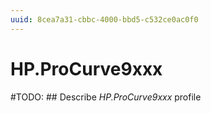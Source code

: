 ```yaml
---
uuid: 8cea7a31-cbbc-4000-bbd5-c532ce0ac0f0
---
```



# HP.ProCurve9xxx


#TODO: ## Describe *HP.ProCurve9xxx* profile

